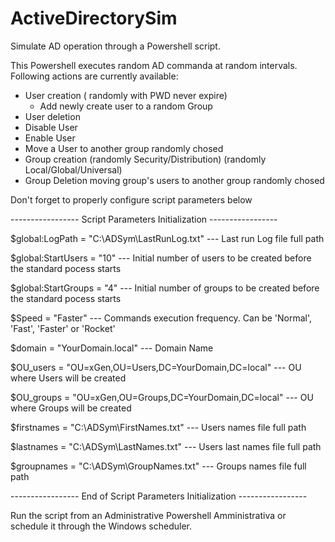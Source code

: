 # ActiveDirectorySim

 
Simulate AD operation through a Powershell script. 

This Powershell executes random AD commanda at random intervals.
Following actions are currently available:

- User creation ( randomly with PWD never expire)
  - Add newly create user to a random Group 
- User deletion
- Disable User
- Enable User
- Move a User to another group randomly chosed
- Group creation (randomly Security/Distribution) (randomly Local/Global/Universal)
- Group Deletion moving group's users to another group randomly chosed
  

Don't forget to properly configure script parameters below

                                                                        
 -----------------  Script Parameters Initialization  ----------------- 
                                                                        
$global:LogPath     = "C:\ADSym\LastRunLog.txt"  --- Last run Log file full path

$global:StartUsers  = "10"                       --- Initial number of users to be created before the standard pocess starts

$global:StartGroups = "4"                        --- Initial number of groups to be created before the standard pocess starts

$Speed              = "Faster"                   --- Commands execution frequency. Can be 'Normal', 'Fast', 'Faster' or 'Rocket'

$domain             = "YourDomain.local"                             --- Domain Name

$OU_users           = "OU=xGen,OU=Users,DC=YourDomain,DC=local"      --- OU where Users will be created

$OU_groups          = "OU=xGen,OU=Groups,DC=YourDomain,DC=local"     --- OU where Groups will be created

$firstnames         = "C:\ADSym\FirstNames.txt"                      --- Users names file full path

$lastnames          = "C:\ADSym\LastNames.txt"                       --- Users last names file full path

$groupnames         = "C:\ADSym\GroupNames.txt"                      --- Groups names file full path
                                                                  
 -----------------  End of Script Parameters Initialization  -----------------                         


Run the script from an Administrative Powershell Amministrativa or schedule it through the Windows scheduler.
